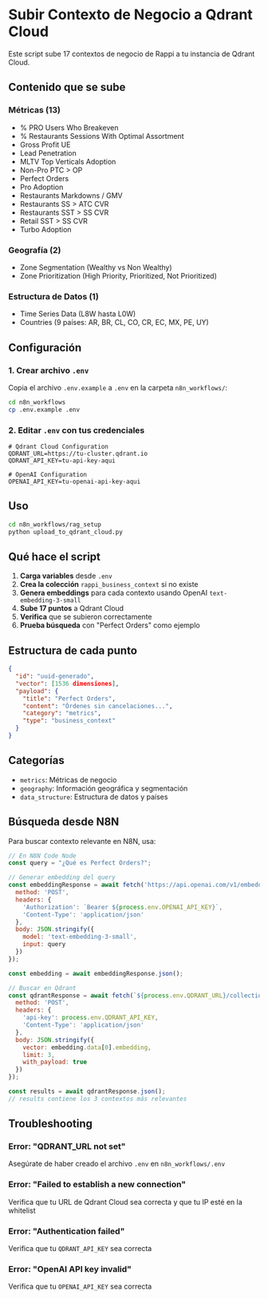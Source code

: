 # Subir Contexto de Negocio a Qdrant Cloud

Este script sube 17 contextos de negocio de Rappi a tu instancia de Qdrant Cloud.

## Contenido que se sube

### Métricas (13)
- % PRO Users Who Breakeven
- % Restaurants Sessions With Optimal Assortment
- Gross Profit UE
- Lead Penetration
- MLTV Top Verticals Adoption
- Non-Pro PTC > OP
- Perfect Orders
- Pro Adoption
- Restaurants Markdowns / GMV
- Restaurants SS > ATC CVR
- Restaurants SST > SS CVR
- Retail SST > SS CVR
- Turbo Adoption

### Geografía (2)
- Zone Segmentation (Wealthy vs Non Wealthy)
- Zone Prioritization (High Priority, Prioritized, Not Prioritized)

### Estructura de Datos (1)
- Time Series Data (L8W hasta L0W)
- Countries (9 países: AR, BR, CL, CO, CR, EC, MX, PE, UY)

## Configuración

### 1. Crear archivo `.env`

Copia el archivo `.env.example` a `.env` en la carpeta `n8n_workflows/`:

```bash
cd n8n_workflows
cp .env.example .env
```

### 2. Editar `.env` con tus credenciales

```env
# Qdrant Cloud Configuration
QDRANT_URL=https://tu-cluster.qdrant.io
QDRANT_API_KEY=tu-api-key-aqui

# OpenAI Configuration
OPENAI_API_KEY=tu-openai-api-key-aqui
```

## Uso

```bash
cd n8n_workflows/rag_setup
python upload_to_qdrant_cloud.py
```

## Qué hace el script

1. **Carga variables** desde `.env`
2. **Crea la colección** `rappi_business_context` si no existe
3. **Genera embeddings** para cada contexto usando OpenAI `text-embedding-3-small`
4. **Sube 17 puntos** a Qdrant Cloud
5. **Verifica** que se subieron correctamente
6. **Prueba búsqueda** con "Perfect Orders" como ejemplo

## Estructura de cada punto

```json
{
  "id": "uuid-generado",
  "vector": [1536 dimensiones],
  "payload": {
    "title": "Perfect Orders",
    "content": "Órdenes sin cancelaciones...",
    "category": "metrics",
    "type": "business_context"
  }
}
```

## Categorías

- `metrics`: Métricas de negocio
- `geography`: Información geográfica y segmentación
- `data_structure`: Estructura de datos y países

## Búsqueda desde N8N

Para buscar contexto relevante en N8N, usa:

```javascript
// En N8N Code Node
const query = "¿Qué es Perfect Orders?";

// Generar embedding del query
const embeddingResponse = await fetch('https://api.openai.com/v1/embeddings', {
  method: 'POST',
  headers: {
    'Authorization': `Bearer ${process.env.OPENAI_API_KEY}`,
    'Content-Type': 'application/json'
  },
  body: JSON.stringify({
    model: 'text-embedding-3-small',
    input: query
  })
});

const embedding = await embeddingResponse.json();

// Buscar en Qdrant
const qdrantResponse = await fetch(`${process.env.QDRANT_URL}/collections/rappi_business_context/points/search`, {
  method: 'POST',
  headers: {
    'api-key': process.env.QDRANT_API_KEY,
    'Content-Type': 'application/json'
  },
  body: JSON.stringify({
    vector: embedding.data[0].embedding,
    limit: 3,
    with_payload: true
  })
});

const results = await qdrantResponse.json();
// results contiene los 3 contextos más relevantes
```

## Troubleshooting

### Error: "QDRANT_URL not set"
Asegúrate de haber creado el archivo `.env` en `n8n_workflows/.env`

### Error: "Failed to establish a new connection"
Verifica que tu URL de Qdrant Cloud sea correcta y que tu IP esté en la whitelist

### Error: "Authentication failed"
Verifica que tu `QDRANT_API_KEY` sea correcta

### Error: "OpenAI API key invalid"
Verifica que tu `OPENAI_API_KEY` sea correcta
